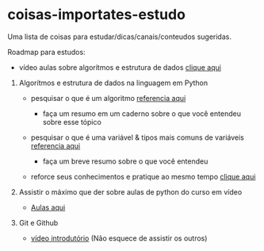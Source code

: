 # coisas-importates-estudo
Uma lista de coisas para estudar/dicas/canais/conteudos sugeridas.

Roadmap para estudos:

- vídeo aulas sobre algorítmos e estrutura de dados [clique aqui](https://www.youtube.com/watch?v=8mei6uVttho&list=PLHz_AreHm4dmSj0MHol_aoNYCSGFqvfXV)

1. Algorítmos e estrutura de dados na linguagem em Python
    - pesquisar o que é um algoritmo [referencia aqui](https://rockcontent.com/br/blog/algoritmo/)
        - faça um resumo em um caderno sobre o que você entendeu sobre esse tópico
    
    - pesquisar o que é uma variável & tipos mais comuns de variáveis [referencia aqui](https://linguagemc.com.br/variaveis-em-linguagem-c/) 
        - faça um breve resumo sobre o que você entendeu
    
    - reforce seus conhecimentos e pratique ao mesmo tempo [clique aqui](https://www.learnpython.org/)

2. Assistir o máximo que der sobre aulas de python do curso em vídeo 
    - [Aulas aqui](https://www.youtube.com/watch?v=S9uPNppGsGo&list=PLvE-ZAFRgX8hnECDn1v9HNTI71veL3oW0)

3. Git e Github 
    - [vídeo introdutório](https://www.youtube.com/watch?v=xOdfGoJfr9Q) (Não esquece de assistir os outros)
